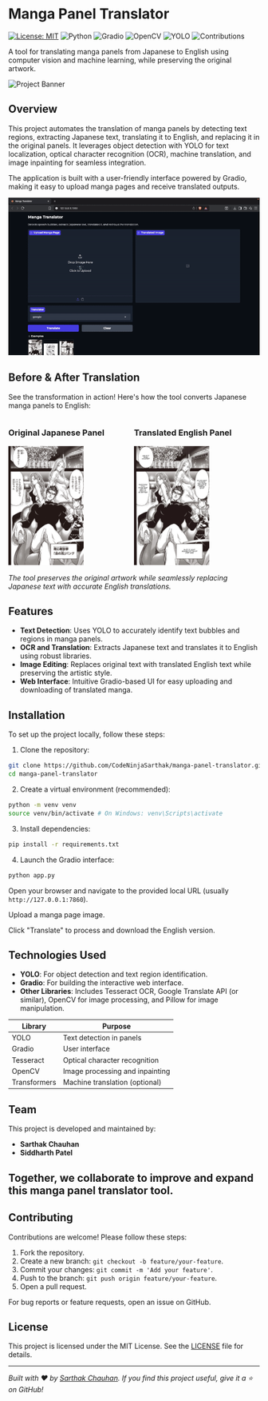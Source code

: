 # Manga Panel Translator

[![License: MIT](https://img.shields.io/badge/License-MIT-blue.svg)](LICENSE)
![Python](https://img.shields.io/badge/Python-3.9%2B-3776AB.svg)
![Gradio](https://img.shields.io/badge/Gradio-UI-green.svg)
![OpenCV](https://img.shields.io/badge/OpenCV-Inpainting-orange.svg)
![YOLO](https://img.shields.io/badge/YOLO-Text%20Detection-yellow.svg)
![Contributions](https://img.shields.io/badge/Contributions-welcome-brightgreen.svg)

A tool for translating manga panels from Japanese to English using computer vision and machine learning, while preserving the original artwork.

![Project Banner](demo/banner-image.png)

## Overview

This project automates the translation of manga panels by detecting text regions, extracting Japanese text, translating it to English, and replacing it in the original panels. It leverages object detection with YOLO for text localization, optical character recognition (OCR), machine translation, and image inpainting for seamless integration.

The application is built with a user-friendly interface powered by Gradio, making it easy to upload manga pages and receive translated outputs.

![Demo Screenshot](demo/Demo-video.gif) <!-- Placeholder: Replace with a screenshot of the Gradio interface -->

## Before & After Translation

See the transformation in action! Here's how the tool converts Japanese manga panels to English:

<div style="display: flex; justify-content: space-around; align-items: center;">
  <div>
    <h3>Original Japanese Panel</h3>
    <img src="demo/0.png" alt="Original Japanese Panel" style="width:60%; height:auto;">
  </div>
  <div>
    <h3>Translated English Panel</h3>
    <img src="demo/output.webp" alt="Translated English Panel" style="width:60%; height:auto;">
  </div>
</div>

_The tool preserves the original artwork while seamlessly replacing Japanese text with accurate English translations._

## Features

- **Text Detection**: Uses YOLO to accurately identify text bubbles and regions in manga panels.
- **OCR and Translation**: Extracts Japanese text and translates it to English using robust libraries.
- **Image Editing**: Replaces original text with translated English text while preserving the artistic style.
- **Web Interface**: Intuitive Gradio-based UI for easy uploading and downloading of translated manga.

## Installation

To set up the project locally, follow these steps:

1. Clone the repository:

```bash
git clone https://github.com/CodeNinjaSarthak/manga-panel-translator.git
cd manga-panel-translator
```

2. Create a virtual environment (recommended):

```bash
python -m venv venv
source venv/bin/activate # On Windows: venv\Scripts\activate
```

3. Install dependencies:

```bash
pip install -r requirements.txt
```

4. Launch the Gradio interface:

```bash
python app.py
```

Open your browser and navigate to the provided local URL (usually `http://127.0.0.1:7860`).

Upload a manga page image.

Click "Translate" to process and download the English version.

## Technologies Used

- **YOLO**: For object detection and text region identification.
- **Gradio**: For building the interactive web interface.
- **Other Libraries**: Includes Tesseract OCR, Google Translate API (or similar), OpenCV for image processing, and Pillow for image manipulation.

| Library      | Purpose                         |
| ------------ | ------------------------------- |
| YOLO         | Text detection in panels        |
| Gradio       | User interface                  |
| Tesseract    | Optical character recognition   |
| OpenCV       | Image processing and inpainting |
| Transformers | Machine translation (optional)  |

## Team

This project is developed and maintained by:

- **Sarthak Chauhan**
- **Siddharth Patel**

## Together, we collaborate to improve and expand this manga panel translator tool.

## Contributing

Contributions are welcome! Please follow these steps:

1. Fork the repository.
2. Create a new branch: `git checkout -b feature/your-feature`.
3. Commit your changes: `git commit -m 'Add your feature'`.
4. Push to the branch: `git push origin feature/your-feature`.
5. Open a pull request.

For bug reports or feature requests, open an issue on GitHub.

## License

This project is licensed under the MIT License. See the [LICENSE](LICENSE) file for details.

---

_Built with ❤️ by [Sarthak Chauhan](https://github.com/CodeNinjaSarthak). If you find this project useful, give it a ⭐ on GitHub!_
